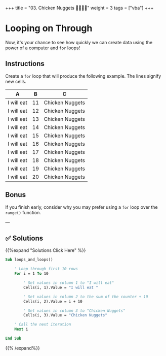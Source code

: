 +++
title = "03. Chicken Nuggets 👩‍🎓👨‍🎓"
weight = 3
tags = ["vba"] 
+++

# Looping on Through

Now, it's your chance to see how quickly we can create data using the power of a computer and `for` loops!

## Instructions

Create a `for` loop that will produce the following example. The lines signify new cells.

|  A | B  |  C |
|:---:|:---:|:---:|
| I will eat | 11 | Chicken Nuggets |
| I will eat | 12 | Chicken Nuggets |
| I will eat | 13 | Chicken Nuggets |
| I will eat | 14 | Chicken Nuggets |
| I will eat | 15 | Chicken Nuggets |
| I will eat | 16 | Chicken Nuggets |
| I will eat | 17 | Chicken Nuggets |
| I will eat | 18 | Chicken Nuggets |
| I will eat | 19 | Chicken Nuggets |
| I will eat | 20 | Chicken Nuggets |

## Bonus

If you finish early, consider why you may prefer using a `for` loop over the `range()` function.

—

## ✅ Solutions
{{%expand "Solutions Click Here" %}}
```vb
Sub loops_and_loops()

    ' Loop through first 10 rows
    For i = 1 To 10

        ' Set values in column 1 to "I will eat"
        Cells(i, 1).Value = "I will eat "

        ' Set values in column 2 to the sum of the counter + 10 
        Cells(i, 2).Value = i + 10

        ' Set values in column 3 to "Chicken Nuggets"
        Cells(i, 3).Value = "Chicken Nuggets"

    ' Call the next iteration
    Next i

End Sub
```
{{% /expand%}}

